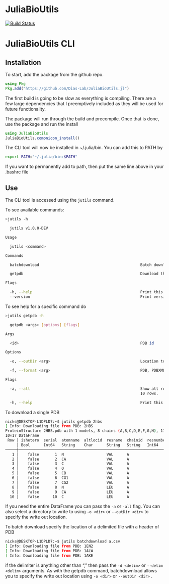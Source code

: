 # JuliaBioUtils

[![Build Status](https://github.com/nas2011/JuliaBioUtils.jl/actions/workflows/CI.yml/badge.svg?branch=master)](https://github.com/nas2011/JuliaBioUtils.jl/actions/workflows/CI.yml?query=branch%3Amaster)

# JuliaBioUtils CLI

## Installation

To start, add the package from the github repo. 

```julia
using Pkg
Pkg.add("https://github.com/Dias-Lab/JuliaBioUtils.jl")
```

The first build is going to be slow as everything is compiling. There are a few large dependencies that I preemptively included as they will be used for future functionality.

The package will run through the build and precompile. Once that is done, use the package and run the install

```julia
using JuliaBioUtils
JuliaBioUtils.comonicon_install()
```

The CLI tool will now be installed in ~/.julia/bin. You can add this to PATH by

```bash
export PATH="~/.julia/bin:$PATH"
```

If you want to permanently add to path, then put the same line above in your .bashrc file

## Use

The CLI tool is accessed using the ```jutils``` command.

To see available commands:

```bash
>jutils -h

  jutils v1.0.0-DEV

Usage

  jutils <command>

Commands

  batchdownload                                             Batch download PDB files

  getpdb                                                    Download the PDB file for a given PDB id.

Flags

  -h, --help                                                Print this help message.
  --version                                                 Print version.
```

To see help for a specific command do

```bash
>jutils getpdb -h

  getpdb <args> [options] [flags]

Args

  <id>                                                      PDB id

Options

  -o, --outDir <arg>                                        Location to save the file.

  -f, --format <arg>                                        PDB, PDBXML, mmCIF, or MMTF. Default = PDB

Flags

  -a, --all                                                 Show all rows of the resulting PDB table. Default is first
                                                            10 rows.

  -h, --help                                                Print this help message.
```

To download a single PDB

```bash
nicks@DESKTOP-L1DPLD7:~$ jutils getpdb 2hbs
[ Info: Downloading file from PDB: 2HBS
ProteinStructure 2HBS.pdb with 1 models, 8 chains (A,B,C,D,E,F,G,H), 1148 residues, 9677 atoms
10×17 DataFrame
 Row │ ishetero  serial  atomname  altlocid  resname  chainid  resnumber  inscode  x        y        z        occupancy  tempfactor  element  charge  modelnumber  isdisorderedatom
     │ Bool      Int64   String    Char      String   String   Int64      Char     Float64  Float64  Float64  Float64    Float64     String   String  Int64        Bool
─────┼──────────────────────────────────────────────────────────────────────────────────────────────────────────────────────────────────────────────────────────────────────────────
   1 │    false       1  N                   VAL      A                1            10.39    20.427   13.21         1.0       45.04  N                          1             false
   2 │    false       2  CA                  VAL      A                1            10.59    18.948   13.104        1.0       43.39  C                          1             false
   3 │    false       3  C                   VAL      A                1            12.056   18.656   12.771        1.0       39.8   C                          1             false
   4 │    false       4  O                   VAL      A                1            12.802   19.566   12.422        1.0       41.29  O                          1             false
   5 │    false       5  CB                  VAL      A                1             9.649   18.332   12.032        1.0       45.28  C                          1             false
   6 │    false       6  CG1                 VAL      A                1            10.08    18.742   10.624        1.0       45.97  C                          1             false
   7 │    false       7  CG2                 VAL      A                1             9.596   16.82    12.175        1.0       45.38  C                          1             false
   8 │    false       8  N                   LEU      A                2            12.468   17.396   12.887        1.0       35.63  N                          1             false
   9 │    false       9  CA                  LEU      A                2            13.855   17.027   12.612        1.0       31.33  C                          1             false
  10 │    false      10  C                   LEU      A                2            14.217   17.008   11.138        1.0       29.7   C                          1             false
```

If you need the entire DataFrame you can pass the ```-a``` or ```-all``` flag. You can also select a directory to write to using ```-o <dir>``` or ```--outDir <dir>``` to specify the write out location.

To batch download specify the location of a delimited file with a header of PDB

```bash
nicks@DESKTOP-L1DPLD7:~$ jutils batchdownload a.csv
[ Info: Downloading file from PDB: 1EN2
[ Info: Downloading file from PDB: 1ALW
[ Info: Downloading file from PDB: 1AKE
```

if the delimiter is anything other than “,” then pass the ```-d <delim>``` or ```--delim <delim>``` arguments. As with the getpdb command, batchdownload allows you to specify the write out location using ```-o <dir>``` or ```--outDir <dir>``` .
